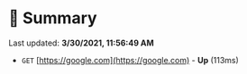 # 📖 Summary
Last updated: **3/30/2021, 11:56:49 AM**

- `GET` [https://google.com](https://google.com) - **Up** (113ms)
